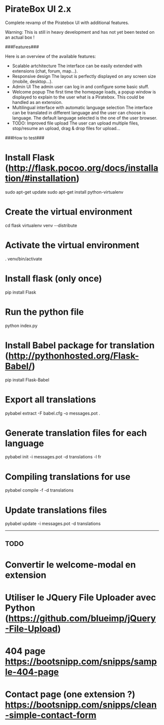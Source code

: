 PirateBox UI 2.x
================

Complete revamp of the Piratebox UI with additional features.

Warning: This is still in heavy development and has not yet been tested on an actual box !

###Features###

Here is an overview of the available features:
- Scalable artchitecture
The interface can be easily extended with extensions (chat, forum, map...).
- Responsive design
The layout is perfectly displayed on any screen size (mobile, desktop...).
- Admin UI
The admin user can log in and configure some basic stuff.
- Welcome popup
The first time the homepage loads, a popup window is displayed to explain to the user what is a Piratebox.
This could be handled as an extension.
- Multilingual interface with automatic language selection
The interface can be translated in different language and the user can choose is language.
The default language selected is the one of the user browser.
- TODO: Improved file upload
The user can upload multiple files, stop/resume an upload, drag & drop files for upload...

###How to test###

# Install Flask (http://flask.pocoo.org/docs/installation/#installation)
sudo apt-get update
sudo apt-get install python-virtualenv

# Create the virtual environment
cd flask
virtualenv venv --distribute

# Activate the virtual environment
. venv/bin/activate

# Install flask (only once)
pip install Flask

# Run the python file
python index.py

# Install Babel package for translation (http://pythonhosted.org/Flask-Babel/)
pip install Flask-Babel

# Export all translations
pybabel extract -F babel.cfg -o messages.pot .

# Generate translation files for each language
pybabel init -i messages.pot -d translations -l fr

# Compiling translations for use
pybabel compile -f -d translations

# Update translations files
pybabel update -i messages.pot -d translations

----
TODO
----
# Convertir le welcome-modal en extension
# Utiliser le JQuery File Uploader avec Python (https://github.com/blueimp/jQuery-File-Upload)
# 404 page https://bootsnipp.com/snipps/sample-404-page
# Contact page (one extension ?) https://bootsnipp.com/snipps/clean-simple-contact-form